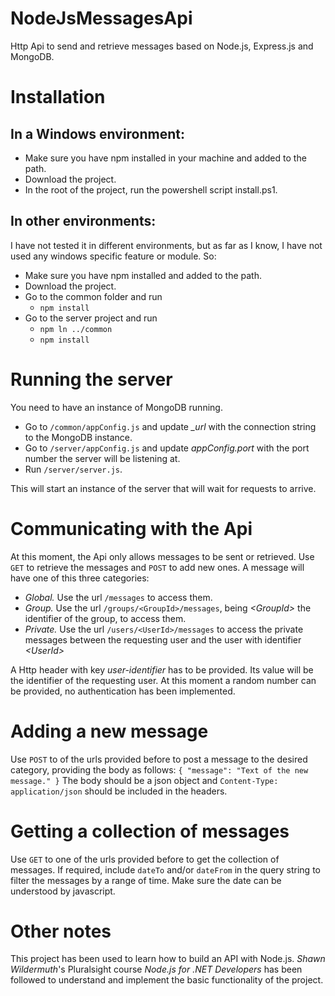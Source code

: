 # NodeJsMessagesApi
Http Api to send and retrieve messages based on Node.js, Express.js and MongoDB.

# Installation
## In a Windows environment:
- Make sure you have npm installed in your machine and added to the path.
- Download the project.
- In the root of the project, run the powershell script install.ps1.

## In other environments:
I have not tested it in different environments, but as far as I know, I have not used any windows specific feature or module. So:
- Make sure you have npm installed and added to the path.
- Download the project.
- Go to the common folder and run 
  - `npm install`
- Go to the server project and run
  - `npm ln ../common`
  - `npm install`

# Running the server
You need to have an instance of MongoDB running.
- Go to `/common/appConfig.js` and update _\_url_ with the connection string to the MongoDB instance.
- Go to `/server/appConfig.js` and update _appConfig.port_ with the port number the server will be listening at.
- Run `/server/server.js`.

This will start an instance of the server that will wait for requests to arrive.

# Communicating with the Api
At this moment, the Api only allows messages to be sent or retrieved. Use `GET` to retrieve the messages and `POST` to add new ones. A message will have one of this three categories:
- *Global.* Use the url `/messages` to access them.
- *Group.* Use the url `/groups/<GroupId>/messages`, being *\<GroupId\>* the identifier of the group, to access them.
- *Private.* Use the url `/users/<UserId>/messages` to access the private messages between the requesting user and the user with identifier *\<UserId\>*

A Http header with key *user-identifier* has to be provided. Its value will be the identifier of the requesting user. At this moment a random number can be provided, no authentication has been implemented.

# Adding a new message
Use `POST` to of the urls provided before to post a message to the desired category, providing the body as follows:
`{
  "message": "Text of the new message."
}`
The body should be a json object and `Content-Type: application/json` should be included in the headers.

# Getting a collection of messages
Use `GET` to one of the urls provided before to get the collection of messages.
If required, include `dateTo` and/or `dateFrom` in the query string to filter the messages by a range of time. Make sure the date can be understood by javascript.

# Other notes
This project has been used to learn how to build an API with Node.js. _Shawn Wildermuth_'s Pluralsight course _Node.js for .NET Developers_ has been followed to understand and implement the basic functionality of the project.

